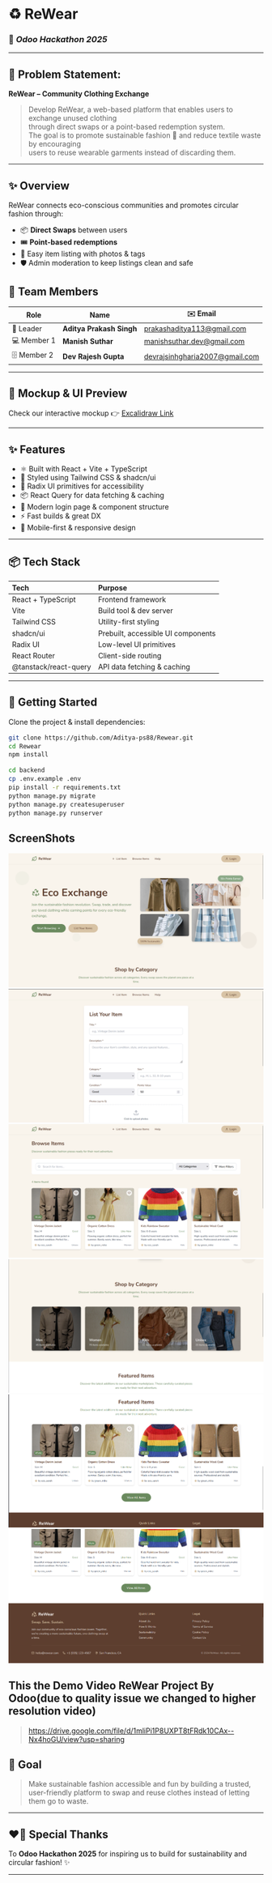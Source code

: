 # ♻️ **ReWear**
### 🌿 *Odoo Hackathon 2025*

---

## 🧵 **Problem Statement:**
**ReWear – Community Clothing Exchange**

> Develop ReWear, a web-based platform that enables users to exchange unused clothing  
> through direct swaps or a point-based redemption system.  
> The goal is to promote sustainable fashion 🌱 and reduce textile waste by encouraging  
> users to reuse wearable garments instead of discarding them.

---

## ✨ **Overview**
ReWear connects eco-conscious communities and promotes circular fashion through:
- 📦 **Direct Swaps** between users
- 🎟 **Point-based redemptions**
- 📸 Easy item listing with photos & tags
- 🛡️ Admin moderation to keep listings clean and safe


## 👥 **Team Members**

| Role | Name | ✉️ Email |
|--|--|--|
| 🎨 Leader | **Aditya Prakash Singh** | prakashaditya113@gmail.com |
| 💻 Member 1 | **Manish Suthar** | manishsuthar.dev@gmail.com |
| 🗄️ Member 2 | **Dev Rajesh Gupta** | devrajsinhgharia2007@gmail.com |

---

## 🌱 **Mockup & UI Preview**
Check our interactive mockup 👉 [Excalidraw Link](https://app.excalidraw.com/l/65VNwvy7c4X/zEqG7IJrg0)

---

## ✨ Features

- ⚛️ Built with React + Vite + TypeScript
- 🎨 Styled using Tailwind CSS & shadcn/ui
- 🧩 Radix UI primitives for accessibility
- 📦 React Query for data fetching & caching
- 🧰 Modern login page & component structure
- ⚡ Fast builds & great DX
- 📱 Mobile-first & responsive design

---

## 📦 Tech Stack

| Tech                          | Purpose                                    |
|:------------------------------|:--------------------------------------------|
| React + TypeScript           | Frontend framework                         |
| Vite                         | Build tool & dev server                    |
| Tailwind CSS                 | Utility-first styling                      |
| shadcn/ui                    | Prebuilt, accessible UI components         |
| Radix UI                     | Low-level UI primitives                    |
| React Router                 | Client-side routing                        |
| @tanstack/react-query        | API data fetching & caching                |

---

## 🚀 Getting Started

Clone the project & install dependencies:

```bash
git clone https://github.com/Aditya-ps88/Rewear.git
cd Rewear
npm install
```
```bash
cd backend
cp .env.example .env
pip install -r requirements.txt
python manage.py migrate
python manage.py createsuperuser
python manage.py runserver
```
## ScreenShots

<img src='./demo/11.png'>
<img src='./demo/12.png'>
<img src='./demo/13.png'>
<img src='./demo/14.png'>
<img src='./demo/15.png'>
<img src='./demo/16.png'>

## This the Demo Video ReWear Project By Odoo(due to quality issue we changed to higher resolution video)
>https://drive.google.com/file/d/1mliPi1P8UXPT8tFRdk10CAx--Nx4hoGU/view?usp=sharing

## 🚀 **Goal**
> Make sustainable fashion accessible and fun by building a trusted, user-friendly platform to swap and reuse clothes instead of letting them go to waste.

---

## ❤️‍🔥 **Special Thanks**
To **Odoo Hackathon 2025** for inspiring us to build for sustainability and circular fashion! ✨

---

